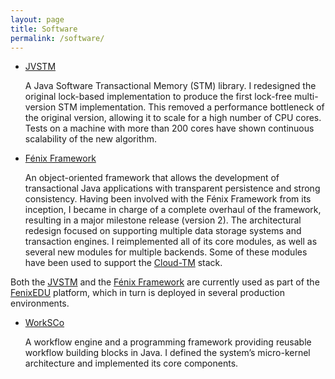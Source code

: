 ```yaml
---
layout: page
title: Software
permalink: /software/
---
```


<!-- I have been involved in the development of the following software: -->

<!-- Below is a list with my most relevant contributions to software development -->
<!-- projects. -->

<!-- #Here's some of the software to which I've made significant contributions. -->

<!-- ***Here is a list of the most important (some) software products to whose -->
<!-- development I've contributed to.*** -->

<!-- **Here is a list of software to 'whose' development I’ve contributed to.** -->

<!-- In my software development activity I've contributed to the following ( -->

<!-- I've contributed to the development of the following software. -->

<!-- # Software -->

* [JVSTM]

  A Java Software Transactional Memory (STM) library. I redesigned the original
  lock-based implementation to produce the first lock-free multi-version STM
  implementation. This removed a performance bottleneck of the original
  version, allowing it to scale for a high number of CPU cores. Tests on a
  machine with more than 200 cores have shown continuous scalability of the
  new algorithm.

* [Fénix Framework]

  An object-oriented framework that allows the development of transactional
  Java applications with transparent persistence and strong
  consistency. Having been involved with the Fénix Framework from its
  inception, I became in charge of a complete overhaul of the framework,
  resulting in a major milestone release (version 2). The architectural
  redesign focused on supporting multiple data storage systems and transaction
  engines. I reimplemented all of its core modules, as well as several new
  modules for multiple backends.  Some of these modules have been used to
  support the [Cloud-TM] stack.
  
Both the [JVSTM] and the [Fénix Framework] are currently used as part of the
[FenixEDU] platform, which in turn is deployed in several production
environments.

* [WorkSCo]

  A workflow engine and a programming framework providing reusable workflow
  building blocks in Java. I defined the system’s micro-kernel architecture
  and implemented its core components.

[Cloud-TM]: http://www.cloudtm.eu/
[FenixEDU]: http://fenixedu.org/
[Fénix Framework]: http://fenix-framework.github.io/
[JVSTM]: http://inesc-id-esw.github.io/jvstm/
[WorkSCo]: http://sourceforge.net/projects/worksco/
